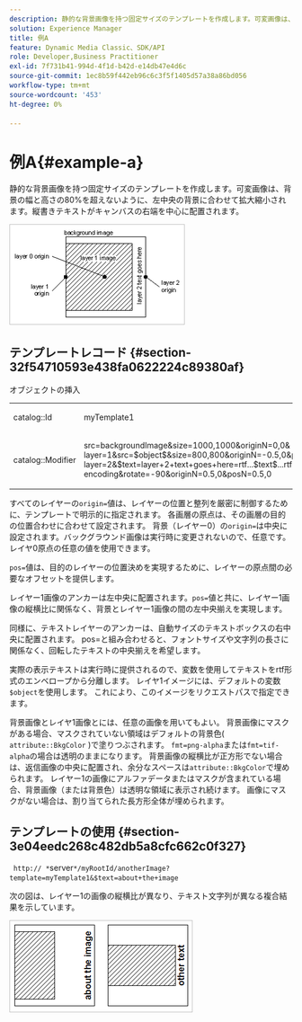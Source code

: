 ```yaml
---
description: 静的な背景画像を持つ固定サイズのテンプレートを作成します。可変画像は、背景の幅と高さの80%を超えないように、左中央の背景に合わせて拡大縮小されます。縦書きテキストがキャンバスの右端を中心に配置されます。
solution: Experience Manager
title: 例A
feature: Dynamic Media Classic、SDK/API
role: Developer,Business Practitioner
exl-id: 7f731b41-994d-4f1d-b42d-e14db47e4d6c
source-git-commit: 1ec8b59f442eb96c6c3f5f1405d57a38a86bd056
workflow-type: tm+mt
source-wordcount: '453'
ht-degree: 0%

---
```


# 例A{#example-a}

静的な背景画像を持つ固定サイズのテンプレートを作成します。可変画像は、背景の幅と高さの80%を超えないように、左中央の背景に合わせて拡大縮小されます。縦書きテキストがキャンバスの右端を中心に配置されます。

![](assets/examplea.png)

## テンプレートレコード {#section-32f54710593e438fa0622224c89380af}

オブジェクトの挿入

<table id="simpletable_97ECA49445634F59B3F1D100412EFC70"> 
 <tr class="strow"> 
  <td class="stentry"> <p> <span class="codeph"> catalog::Id  </span> </p> </td> 
  <td class="stentry"> <p> <span class="codeph"> myTemplate1  </span> </p> </td> 
 </tr> 
 <tr class="strow"> 
  <td class="stentry"> <p> <span class="codeph"> catalog::Modifier  </span> </p> </td> 
  <td class="stentry"> <p> <span class="codeph"> src=backgroundImage&amp;size=1000,1000&amp;originN=0,0&amp; layer=1&amp;src=$object$&amp;size=800,800&amp;originN=-0.5,0&amp;posN=-0.5,0&amp; layer=2&amp;$text=layer+2+text+goes+here=rtf...$text$...rtf-encoding&amp;rotate=-90&amp;originN=0.5,0&amp;posN=0.5,0  </span> </p> </td> 
 </tr> 
</table>

すべてのレイヤーの`origin=`値は、レイヤーの位置と整列を厳密に制御するために、テンプレートで明示的に指定されます。 各画層の原点は、その画層の目的の位置合わせに合わせて設定されます。 背景（レイヤー0）の`origin=`は中央に設定されます。バックグラウンド画像は実行時に変更されないので、任意です。レイヤ0原点の任意の値を使用できます。

`pos=`値は、目的のレイヤーの位置決めを実現するために、レイヤーの原点間の必要なオフセットを提供します。

レイヤー1画像のアンカーは左中央に配置されます。`pos=`値と共に、レイヤー1画像の縦横比に関係なく、背景とレイヤー1画像の間の左中央揃えを実現します。

同様に、テキストレイヤーのアンカーは、自動サイズのテキストボックスの右中央に配置されます。 pos=と組み合わせると、フォントサイズや文字列の長さに関係なく、回転したテキストの中央揃えを希望します。

実際の表示テキストは実行時に提供されるので、変数を使用してテキストをrtf形式のエンベロープから分離します。 レイヤ1イメージには、デフォルトの変数`$object`を使用します。 これにより、このイメージをリクエストパスで指定できます。

背景画像とレイヤ1画像とには、任意の画像を用いてもよい。 背景画像にマスクがある場合、マスクされていない領域はデフォルトの背景色( `attribute::BkgColor` )で塗りつぶされます。 `fmt=png-alpha`または`fmt=tif-alpha`の場合は透明のままになります。 背景画像の縦横比が正方形でない場合は、返信画像の中央に配置され、余分なスペースは`attribute::BkgColor`で埋められます。 レイヤー1の画像にアルファデータまたはマスクが含まれている場合、背景画像（または背景色）は透明な領域に表示され続けます。 画像にマスクがない場合は、割り当てられた長方形全体が埋められます。

## テンプレートの使用 {#section-3e04eedc268c482db5a8cfc662c0f327}

` http:// *`server`*/myRootId/anotherImage?template=myTemplate1&$text=about+the+image`

次の図は、レイヤー1の画像の縦横比が異なり、テキスト文字列が異なる複合結果を示しています。

![](assets/exampleausing.png)
